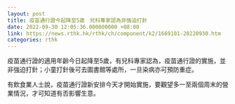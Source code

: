 ```yaml
---
layout: post
title: 疫苗通行證今起降至5歲　兒科專家認為非強迫打針
date: 2022-09-30 12:05:36.000000000 +08:00
link: https://news.rthk.hk/rthk/ch/component/k2/1669101-20220930.htm
categories: rthk
---
```


疫苗通行證的適用年齡今日起降至5歲，有兒科專家認為，疫苗通行證的實施，並非強迫打針；小童打針後可去圖書館等處所，一旦染病亦可預防重症。

有飲食業人士說，疫苗通行證新安排今天才開始實施，要觀望多一至兩個周末的營業情況，才可知道有否影響生意。

